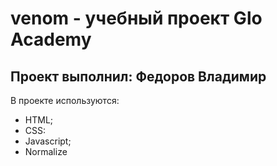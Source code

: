 # venom - учебный проект Glo Academy
## Проект выполнил: Федоров Владимир

В проекте используются:
- HTML;
- CSS:
- Javascript;
- Normalize
